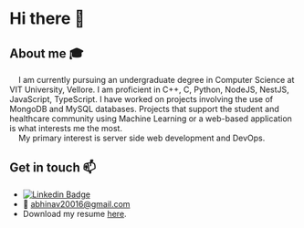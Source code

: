 # Hi there 👋

## About me :mortar_board:
&nbsp;&nbsp;&nbsp;&nbsp;I am currently pursuing an undergraduate degree in Computer Science at VIT University, Vellore. I am proficient in C++, C, Python, NodeJS, NestJS, JavaScript, TypeScript. I have worked on projects involving the use of MongoDB and MySQL databases. Projects that support the student and healthcare community using Machine Learning or a web-based application is what interests me the most.<br />
&nbsp;&nbsp;&nbsp;&nbsp;My primary interest is server side web development and DevOps. 

 ## Get in touch 📫
 - [![Linkedin Badge](https://img.shields.io/badge/-LinkedIn-blue?style=flat-square&logo=Linkedin&logoColor=white&link=https://www.linkedin.com/in/harshkumarkhatri/)](https://www.linkedin.com/in/abhinav-gorantla-71b5b01a3/)
 - 📧 abhinav20016@gmail.com
 - Download my resume <a href="https://abhinavgorantla.me/Abhinav_Resume.pdf">here</a>.
<!--  
 ## What I know :computer:
- **Web Dev 🌐**
  - NodeJS
  - ReactJS
  - Javascript, Materialize, Bootstrap
  - MongoDB, MySQL
- **Competitive Programming**
  - Python ❤️
  - C, C++
- **Single Board Computers**
  - Raspberry Pi
  - Nvidia Jetson Nano
- **Machine-Learning**
  - Regression
  - Classification
  - Clustering
- **Deep-Learning**
  - Convolutional Neural Networks -->
<!--
## What I'm Learning 📖
- **Web Dev 🌐**
  - Go Lang
- **DevOps 📦**
  - Docker
-->
<!--
## Numbers are always interesting
-->
<!-- ![Abhinav's github stats](https://github-readme-stats.vercel.app/api?username=AbhinavGor&show_icons=true) -->


<!--
**AbhinavGor/AbhinavGor** is a ✨ _special_ ✨ repository because its `README.md` (this file) appears on your GitHub profile.

Here are some ideas to get you started:

- 🔭 I’m currently working on ...
- 🌱 I’m currently learning ...
- 👯 I’m looking to collaborate on ...
- 🤔 I’m looking for help with ...
- 💬 Ask me about ...
- 📫 How to reach me: ...
- 😄 Pronouns: ...
- ⚡ Fun fact: ...
-->
